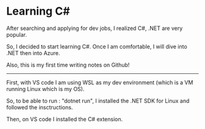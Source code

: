 # Learning C#

After searching and applying for dev jobs, I realized C#, .NET are very popular.

So, I decided to start learning C#. Once I am comfortable, I will dive into .NET then into Azure.

Also, this is my first time writing notes on Github!

---

First, with VS code I am using WSL as my dev environment (which is a VM running Linux which is my OS).

So, to be able to run : "dotnet run", I installed the .NET SDK for Linux and followed the insctructions.

Then, on VS code I installed the C# extension.
